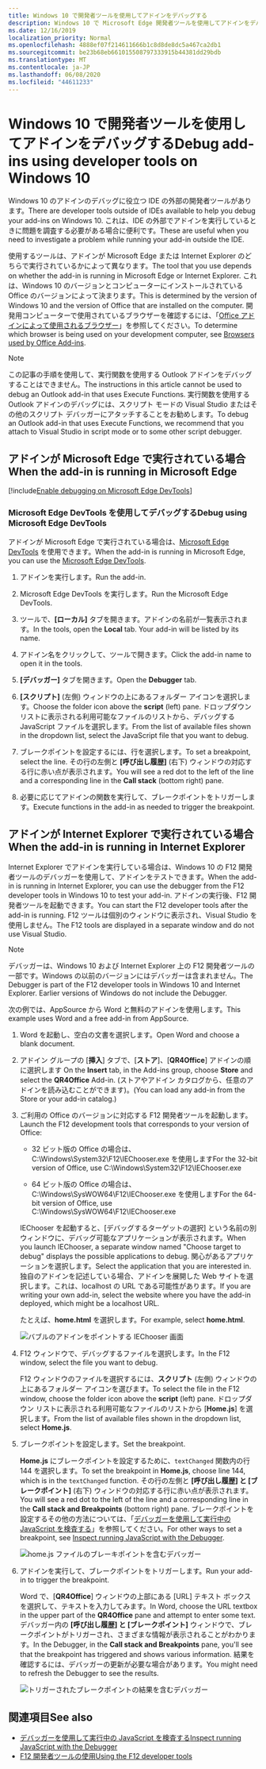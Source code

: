 ```yaml
---
title: Windows 10 で開発者ツールを使用してアドインをデバッグする
description: Windows 10 で Microsoft Edge 開発者ツールを使用してアドインをデバッグする
ms.date: 12/16/2019
localization_priority: Normal
ms.openlocfilehash: 4888ef07f214611666b1c8d8de8dc5a467ca2db1
ms.sourcegitcommit: be23b68eb661015508797333915b44381dd29bdb
ms.translationtype: MT
ms.contentlocale: ja-JP
ms.lasthandoff: 06/08/2020
ms.locfileid: "44611233"
---
```

# <a name="debug-add-ins-using-developer-tools-on-windows-10"></a><span data-ttu-id="7b159-103">Windows 10 で開発者ツールを使用してアドインをデバッグする</span><span class="sxs-lookup"><span data-stu-id="7b159-103">Debug add-ins using developer tools on Windows 10</span></span>

<span data-ttu-id="7b159-104">Windows 10 のアドインのデバッグに役立つ IDE の外部の開発者ツールがあります。</span><span class="sxs-lookup"><span data-stu-id="7b159-104">There are developer tools outside of IDEs available to help you debug your add-ins on Windows 10.</span></span> <span data-ttu-id="7b159-105">これは、IDE の外部でアドインを実行しているときに問題を調査する必要がある場合に便利です。</span><span class="sxs-lookup"><span data-stu-id="7b159-105">These are useful when you need to investigate a problem while running your add-in outside the IDE.</span></span>

<span data-ttu-id="7b159-106">使用するツールは、アドインが Microsoft Edge または Internet Explorer のどちらで実行されているかによって異なります。</span><span class="sxs-lookup"><span data-stu-id="7b159-106">The tool that you use depends on whether the add-in is running in Microsoft Edge or Internet Explorer.</span></span> <span data-ttu-id="7b159-107">これは、Windows 10 のバージョンとコンピューターにインストールされている Office のバージョンによって決まります。</span><span class="sxs-lookup"><span data-stu-id="7b159-107">This is determined by the version of Windows 10 and the version of Office that are installed on the computer.</span></span> <span data-ttu-id="7b159-108">開発用コンピューターで使用されているブラウザーを確認するには、「[Office アドインによって使用されるブラウザー](../concepts/browsers-used-by-office-web-add-ins.md)」を参照してください。</span><span class="sxs-lookup"><span data-stu-id="7b159-108">To determine which browser is being used on your development computer, see [Browsers used by Office Add-ins](../concepts/browsers-used-by-office-web-add-ins.md).</span></span>

> [!NOTE]
> <span data-ttu-id="7b159-109">この記事の手順を使用して、実行関数を使用する Outlook アドインをデバッグすることはできません。</span><span class="sxs-lookup"><span data-stu-id="7b159-109">The instructions in this article cannot be used to debug an Outlook add-in that uses Execute Functions.</span></span> <span data-ttu-id="7b159-110">実行関数を使用する Outlook アドインのデバッグには、スクリプト モードの Visual Studio またはその他のスクリプト デバッガーにアタッチすることをお勧めします。</span><span class="sxs-lookup"><span data-stu-id="7b159-110">To debug an Outlook add-in that uses Execute Functions, we recommend that you attach to Visual Studio in script mode or to some other script debugger.</span></span>

## <a name="when-the-add-in-is-running-in-microsoft-edge"></a><span data-ttu-id="7b159-111">アドインが Microsoft Edge で実行されている場合</span><span class="sxs-lookup"><span data-stu-id="7b159-111">When the add-in is running in Microsoft Edge</span></span>

[!include[Enable debugging on Microsoft Edge DevTools](../includes/enable-debugging-on-edge-devtools.md)]

### <a name="debug-using-microsoft-edge-devtools"></a><span data-ttu-id="7b159-112">Microsoft Edge DevTools を使用してデバッグする</span><span class="sxs-lookup"><span data-stu-id="7b159-112">Debug using Microsoft Edge DevTools</span></span>

<span data-ttu-id="7b159-113">アドインが Microsoft Edge で実行されている場合は、[Microsoft Edge DevTools](https://www.microsoft.com/p/microsoft-edge-devtools-preview/9mzbfrmz0mnj?activetab=pivot%3Aoverviewtab) を使用できます。</span><span class="sxs-lookup"><span data-stu-id="7b159-113">When the add-in is running in Microsoft Edge, you can use the [Microsoft Edge DevTools](https://www.microsoft.com/p/microsoft-edge-devtools-preview/9mzbfrmz0mnj?activetab=pivot%3Aoverviewtab).</span></span>

1. <span data-ttu-id="7b159-114">アドインを実行します。</span><span class="sxs-lookup"><span data-stu-id="7b159-114">Run the add-in.</span></span>

2. <span data-ttu-id="7b159-115">Microsoft Edge DevTools を実行します。</span><span class="sxs-lookup"><span data-stu-id="7b159-115">Run the Microsoft Edge DevTools.</span></span>

3. <span data-ttu-id="7b159-116">ツールで、**[ローカル]** タブを開きます。アドインの名前が一覧表示されます。</span><span class="sxs-lookup"><span data-stu-id="7b159-116">In the tools, open the **Local** tab. Your add-in will be listed by its name.</span></span>

4. <span data-ttu-id="7b159-117">アドイン名をクリックして、ツールで開きます。</span><span class="sxs-lookup"><span data-stu-id="7b159-117">Click the add-in name to open it in the tools.</span></span>

5. <span data-ttu-id="7b159-118">**[デバッガー]** タブを開きます。</span><span class="sxs-lookup"><span data-stu-id="7b159-118">Open the **Debugger** tab.</span></span> 

6. <span data-ttu-id="7b159-119">**[スクリプト]** (左側) ウィンドウの上にあるフォルダー アイコンを選択します。</span><span class="sxs-lookup"><span data-stu-id="7b159-119">Choose the folder icon above the **script** (left) pane.</span></span> <span data-ttu-id="7b159-120">ドロップダウン リストに表示される利用可能なファイルのリストから、デバッグする JavaScript ファイルを選択します。</span><span class="sxs-lookup"><span data-stu-id="7b159-120">From the list of available files shown in the dropdown list, select the JavaScript file that you want to debug.</span></span>

7. <span data-ttu-id="7b159-121">ブレークポイントを設定するには、行を選択します。</span><span class="sxs-lookup"><span data-stu-id="7b159-121">To set a breakpoint, select the line.</span></span> <span data-ttu-id="7b159-122">その行の左側と **[呼び出し履歴]** (右下) ウィンドウの対応する行に赤い点が表示されます。</span><span class="sxs-lookup"><span data-stu-id="7b159-122">You will see a red dot to the left of the line and a corresponding line in the **Call stack** (bottom right) pane.</span></span>

8. <span data-ttu-id="7b159-123">必要に応じてアドインの関数を実行して、ブレークポイントをトリガーします。</span><span class="sxs-lookup"><span data-stu-id="7b159-123">Execute functions in the add-in as needed to trigger the breakpoint.</span></span>

## <a name="when-the-add-in-is-running-in-internet-explorer"></a><span data-ttu-id="7b159-124">アドインが Internet Explorer で実行されている場合</span><span class="sxs-lookup"><span data-stu-id="7b159-124">When the add-in is running in Internet Explorer</span></span>

<span data-ttu-id="7b159-125">Internet Explorer でアドインを実行している場合は、Windows 10 の F12 開発者ツールのデバッガーを使用して、アドインをテストできます。</span><span class="sxs-lookup"><span data-stu-id="7b159-125">When the add-in is running in Internet Explorer, you can use the debugger from the F12 developer tools in Windows 10 to test your add-in.</span></span> <span data-ttu-id="7b159-126">アドインの実行後、F12 開発者ツールを起動できます。</span><span class="sxs-lookup"><span data-stu-id="7b159-126">You can start the F12 developer tools after the add-in is running.</span></span> <span data-ttu-id="7b159-127">F12 ツールは個別のウィンドウに表示され、Visual Studio を使用しません。</span><span class="sxs-lookup"><span data-stu-id="7b159-127">The F12 tools are displayed in a separate window and do not use Visual Studio.</span></span>

> [!NOTE]
> <span data-ttu-id="7b159-p107">デバッガーは、Windows 10 および Internet Explorer 上の F12 開発者ツールの一部です。Windows の以前のバージョンにはデバッガーは含まれません。</span><span class="sxs-lookup"><span data-stu-id="7b159-p107">The Debugger is part of the F12 developer tools in Windows 10 and Internet Explorer. Earlier versions of Windows do not include the Debugger.</span></span> 

<span data-ttu-id="7b159-130">次の例では、AppSource から Word と無料のアドインを使用します。</span><span class="sxs-lookup"><span data-stu-id="7b159-130">This example uses Word and a free add-in from AppSource.</span></span>

1. <span data-ttu-id="7b159-131">Word を起動し、空白の文書を選択します。</span><span class="sxs-lookup"><span data-stu-id="7b159-131">Open Word and choose a blank document.</span></span> 
    
2. <span data-ttu-id="7b159-132">アドイン グループの [**挿入**] タブで、[**ストア**]、[**QR4Office**] アドインの順に選択します </span><span class="sxs-lookup"><span data-stu-id="7b159-132">On the **Insert** tab, in the Add-ins group, choose **Store** and select the **QR4Office** Add-in.</span></span> <span data-ttu-id="7b159-133">(ストアやアドイン カタログから、任意のアドインを読み込むことができます)。</span><span class="sxs-lookup"><span data-stu-id="7b159-133">(You can load any add-in from the Store or your add-in catalog.)</span></span>
    
3. <span data-ttu-id="7b159-134">ご利用の Office のバージョンに対応する F12 開発者ツールを起動します。</span><span class="sxs-lookup"><span data-stu-id="7b159-134">Launch the F12 development tools that corresponds to your version of Office:</span></span>
    
   - <span data-ttu-id="7b159-135">32 ビット版の Office の場合は、C:\Windows\System32\F12\IEChooser.exe を使用します</span><span class="sxs-lookup"><span data-stu-id="7b159-135">For the 32-bit version of Office, use C:\Windows\System32\F12\IEChooser.exe</span></span>
    
   - <span data-ttu-id="7b159-136">64 ビット版の Office の場合は、C:\Windows\SysWOW64\F12\IEChooser.exe を使用します</span><span class="sxs-lookup"><span data-stu-id="7b159-136">For the 64-bit version of Office, use C:\Windows\SysWOW64\F12\IEChooser.exe</span></span>
    
   <span data-ttu-id="7b159-137">IEChooser を起動すると、[デバッグするターゲットの選択] という名前の別ウィンドウに、デバッグ可能なアプリケーションが表示されます。</span><span class="sxs-lookup"><span data-stu-id="7b159-137">When you launch IEChooser, a separate window named "Choose target to debug" displays the possible applications to debug.</span></span> <span data-ttu-id="7b159-138">関心があるアプリケーションを選択します。</span><span class="sxs-lookup"><span data-stu-id="7b159-138">Select the application that you are interested in.</span></span> <span data-ttu-id="7b159-139">独自のアドインを記述している場合、アドインを展開した Web サイトを選択します。これは、localhost の URL である可能性があります。</span><span class="sxs-lookup"><span data-stu-id="7b159-139">If you are writing your own add-in, select the website where you have the add-in deployed, which might be a localhost URL.</span></span> 
    
   <span data-ttu-id="7b159-140">たとえば、**home.html** を選択します。</span><span class="sxs-lookup"><span data-stu-id="7b159-140">For example, select **home.html**.</span></span> 
    
   ![バブルのアドインをポイントする IEChooser 画面](../images/choose-target-to-debug.png)

4. <span data-ttu-id="7b159-142">F12 ウィンドウで、デバッグするファイルを選択します。</span><span class="sxs-lookup"><span data-stu-id="7b159-142">In the F12 window, select the file you want to debug.</span></span>
    
   <span data-ttu-id="7b159-143">F12 ウィンドウのファイルを選択するには、**スクリプト** (左側) ウィンドウの上にあるフォルダー アイコンを選びます。</span><span class="sxs-lookup"><span data-stu-id="7b159-143">To select the file in the F12 window, choose the folder icon above the **script** (left) pane.</span></span> <span data-ttu-id="7b159-144">ドロップダウン リストに表示される利用可能なファイルのリストから [**Home.js**] を選択します。</span><span class="sxs-lookup"><span data-stu-id="7b159-144">From the list of available files shown in the dropdown list, select **Home.js**.</span></span>
    
5. <span data-ttu-id="7b159-145">ブレークポイントを設定します。</span><span class="sxs-lookup"><span data-stu-id="7b159-145">Set the breakpoint.</span></span>
    
   <span data-ttu-id="7b159-146">**Home.js** にブレークポイントを設定するために、`textChanged` 関数内の行 144 を選択します。</span><span class="sxs-lookup"><span data-stu-id="7b159-146">To set the breakpoint in **Home.js**, choose line 144, which is in the  `textChanged` function.</span></span> <span data-ttu-id="7b159-147">その行の左側と **[呼び出し履歴] と [ブレークポイント]** (右下) ウィンドウの対応する行に赤い点が表示されます。</span><span class="sxs-lookup"><span data-stu-id="7b159-147">You will see a red dot to the left of the line and a corresponding line in the **Call stack and Breakpoints** (bottom right) pane.</span></span> <span data-ttu-id="7b159-148">ブレークポイントを設定するその他の方法については、「[デバッガーを使用して実行中の JavaScript を検査する](/previous-versions/windows/internet-explorer/ie-developer/samples/dn255007(v=vs.85))」を参照してください。</span><span class="sxs-lookup"><span data-stu-id="7b159-148">For other ways to set a breakpoint, see [Inspect running JavaScript with the Debugger](/previous-versions/windows/internet-explorer/ie-developer/samples/dn255007(v=vs.85)).</span></span> 
    
   ![home.js ファイルのブレーキポイントを含むデバッガー](../images/debugger-home-js-02.png)

6. <span data-ttu-id="7b159-150">アドインを実行して、ブレークポイントをトリガーします。</span><span class="sxs-lookup"><span data-stu-id="7b159-150">Run your add-in to trigger the breakpoint.</span></span>
    
   <span data-ttu-id="7b159-151">Word で、[**QR4Office**] ウィンドウの上部にある [URL] テキスト ボックスを選択して、テキストを入力してみます。</span><span class="sxs-lookup"><span data-stu-id="7b159-151">In Word, choose the URL textbox in the upper part of the **QR4Office** pane and attempt to enter some text.</span></span> <span data-ttu-id="7b159-152">デバッガー内の **[呼び出し履歴] と [ブレークポイント]** ウィンドウで、ブレークポイントがトリガーされ、さまざまな情報が表示されることがわかります。</span><span class="sxs-lookup"><span data-stu-id="7b159-152">In the Debugger, in the **Call stack and Breakpoints** pane, you'll see that the breakpoint has triggered and shows various information.</span></span> <span data-ttu-id="7b159-153">結果を確認するには、デバッガーの更新が必要な場合があります。</span><span class="sxs-lookup"><span data-stu-id="7b159-153">You might need to refresh the Debugger to see the results.</span></span>
    
   ![トリガーされたブレークポイントの結果を含むデバッガー](../images/debugger-home-js-01.png)


## <a name="see-also"></a><span data-ttu-id="7b159-155">関連項目</span><span class="sxs-lookup"><span data-stu-id="7b159-155">See also</span></span>

- <span data-ttu-id="7b159-156">[デバッガーを使用して実行中の JavaScript を検査する](/previous-versions/windows/internet-explorer/ie-developer/samples/dn255007(v=vs.85))</span><span class="sxs-lookup"><span data-stu-id="7b159-156">[Inspect running JavaScript with the Debugger](/previous-versions/windows/internet-explorer/ie-developer/samples/dn255007(v=vs.85))</span></span>
- <span data-ttu-id="7b159-157">[F12 開発者ツールの使用](/previous-versions/windows/internet-explorer/ie-developer/samples/bg182326(v=vs.85))</span><span class="sxs-lookup"><span data-stu-id="7b159-157">[Using the F12 developer tools](/previous-versions/windows/internet-explorer/ie-developer/samples/bg182326(v=vs.85))</span></span>
